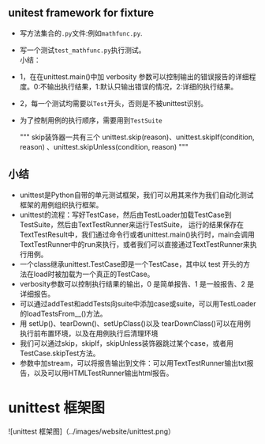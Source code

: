 ## unitest framework for fixture
* 写方法集合的`.py`文件:例如`mathfunc.py`.
* 写一个测试`test_mathfunc.py`执行测试。  
小结：
* 1，在在unittest.main()中加 verbosity 参数可以控制输出的错误报告的详细程度。0:不输出执行结果，1:默认只输出错误的情况，2:详细的执行结果。
* 2，每一个测试均需要以`Test`开头，否则是不被unittest识别。
* 为了控制用例的执行顺序，需要用到`TestSuite`

  """ skip装饰器一共有三个 unittest.skip(reason)、unittest.skipIf(condition, reason)
   、unittest.skipUnless(condition, reason) """

## 小结
* unittest是Python自带的单元测试框架，我们可以用其来作为我们自动化测试框架的用例组织执行框架。
* unittest的流程：写好TestCase，然后由TestLoader加载TestCase到TestSuite，然后由TextTestRunner来运行TestSuite，
运行的结果保存在TextTestResult中，我们通过命令行或者unittest.main()执行时，main会调用TextTestRunner中的run来执行，或者我们可以直接通过TextTestRunner来执行用例。
* 一个class继承unittest.TestCase即是一个TestCase，其中以 test 开头的方法在load时被加载为一个真正的TestCase。
* verbosity参数可以控制执行结果的输出，0 是简单报告、1 是一般报告、2 是详细报告。
* 可以通过addTest和addTests向suite中添加case或suite，可以用TestLoader的loadTestsFrom__()方法。
* 用 setUp()、tearDown()、setUpClass()以及 tearDownClass()可以在用例执行前布置环境，以及在用例执行后清理环境
* 我们可以通过skip，skipIf，skipUnless装饰器跳过某个case，或者用TestCase.skipTest方法。
* 参数中加stream，可以将报告输出到文件：可以用TextTestRunner输出txt报告，以及可以用HTMLTestRunner输出html报告。
# unittest 框架图
![unittest 框架图]（../images/website/unittest.png）